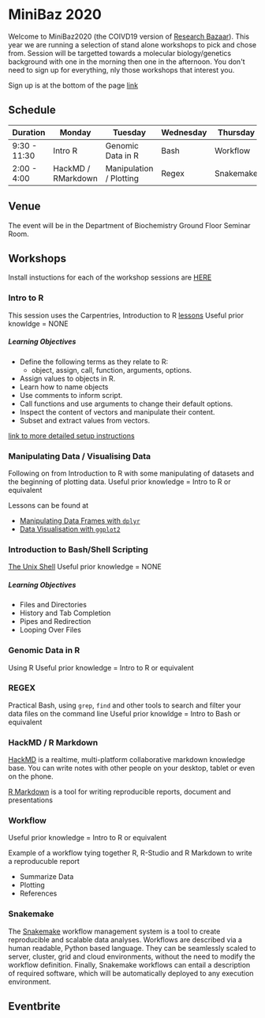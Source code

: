 # MiniBaz 2020

Welcome to MiniBaz2020 (the COIVD19 version of [Research Bazaar](https://otagocarpentries.github.io/resbaz2019/dunedin/)). This year we are running a selection of stand alone workshops to pick and chose from. Session will be targetted towards a molecular biology/genetics background with one in the morning then one in the afternoon. You don't need to sign up for everything, nly those workshops that interest you. 

Sign up is at the bottom of the page [link]()

## Schedule

| Duration | Monday | Tuesday | Wednesday | Thursday |
|---|---|---|---|---|
9:30 - 11:30| Intro R | Genomic Data in R | Bash | Workflow |
2:00 - 4:00 | HackMD / RMarkdown | Manipulation / Plotting | Regex | Snakemake | 

## Venue
The event will be in the Department of Biochemistry Ground Floor Seminar Room.

## Workshops  
Install instuctions for each of the workshop sessions are [HERE](https://github.com/OtagoCarpentries/minibaz2020/blob/master/setup.md)  

### Intro to R
This session uses the Carpentries, Introduction to R [lessons](https://datacarpentry.org/R-ecology-lesson/01-intro-to-r.html) 
Useful prior knowldge = NONE  

##### Learning Objectives
* Define the following terms as they relate to R: 
    - object, assign, call, function, arguments, options.
* Assign values to objects in R.
* Learn how to name objects
* Use comments to inform script.
* Call functions and use arguments to change their default options.
* Inspect the content of vectors and manipulate their content.
* Subset and extract values from vectors.

[link to more detailed setup instructions](https://datacarpentry.org/R-ecology-lesson/index.html#setup_instructions)

### Manipulating Data / Visualising Data
Following on from Introduction to R with some manipulating of datasets and the beginning of plotting data.
Useful prior knowledge = Intro to R or equivalent  

Lessons can be found at
* [Manipulating Data Frames with ```dplyr```](https://datacarpentry.org/R-ecology-lesson/03-dplyr.html)
* [Data Visualisation with ```ggplot2```](https://datacarpentry.org/R-ecology-lesson/04-visualization-ggplot2.html)

### Introduction to Bash/Shell Scripting
[The Unix Shell](https://swcarpentry.github.io/shell-novice/) 
Useful prior knowledge = NONE 

##### Learning Objectives
* Files and Directories
* History and Tab Completion
* Pipes and Redirection
* Looping Over Files

### Genomic Data in R
Using R
Useful prior knowledge = Intro to R or equivalent  

### REGEX
Practical Bash, using ```grep```, ```find``` and other tools to search and filter your data files on the command line
Useful prior knowldge = Intro to Bash or equivalent 

### HackMD / R Markdown

[HackMD](https://hackmd.io/) is a realtime, multi-platform collaborative markdown knowledge base.
You can write notes with other people on your desktop, tablet or even on the phone.

[R Markdown](https://rmarkdown.rstudio.com/) is a tool for writing reproducible reports, document and presentations

### Workflow
Useful prior knowledge = Intro to R or equivalent  

Example of a workflow tying together R, R-Studio and R Markdown to write a reproducuble report
  * Summarize Data
  * Plotting
  * References

### Snakemake
The [Snakemake](https://snakemake.readthedocs.io/en/stable/) workflow management system is a tool to create reproducible and scalable data analyses. Workflows are described via a human readable, Python based language. They can be seamlessly scaled to server, cluster, grid and cloud environments, without the need to modify the workflow definition. Finally, Snakemake workflows can entail a description of required software, which will be automatically deployed to any execution environment.


## Eventbrite
